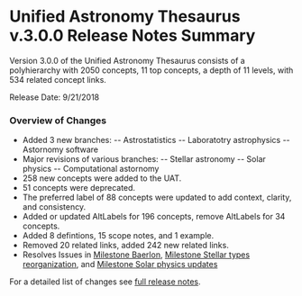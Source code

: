 # Unified Astronomy Thesaurus v.3.0.0 Release Notes Summary

Version 3.0.0 of the Unified Astronomy Thesaurus consists of a polyhierarchy with 2050 concepts, 11 top concepts, a depth of 11 levels, with 534 related concept links.

Release Date: 9/21/2018

### Overview of Changes
- Added 3 new branches:
-- Astrostatistics
-- Laboratotry astrophysics
-- Astornomy software
- Major revisions of various branches:
-- Stellar astronomy
-- Solar physics
-- Computational astornomy
- 258 new concepts were added to the UAT.
- 51 concepts were deprecated.
- The preferred label of 88 concepts were updated to add context, clarity, and consistency.
- Added or updated AltLabels for 196 concepts, remove AltLabels for 34 concepts.
- Added 8 defintions, 15 scope notes, and 1 example.
- Removed 20 related links, added 242 new related links.
- Resolves Issues in [Milestone Baerlon](https://github.com/astrothesaurus/UAT/milestone/1?closed=1), [Milestone Stellar types reorganization](https://github.com/astrothesaurus/UAT/milestone/3?closed=1), and [Milestone Solar physics updates](https://github.com/astrothesaurus/UAT/milestone/4?closed=1)

For a detailed list of changes see [full release notes](https://github.com/astrothesaurus/UAT/blob/master/UAT_3.0.0_release_note_full.md).
